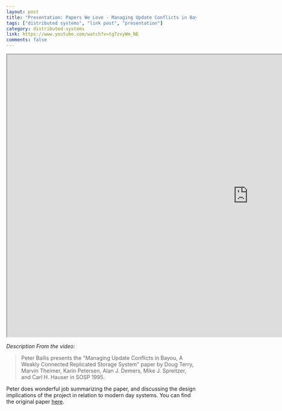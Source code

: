 ```yaml
---
layout: post
title: "Presentation: Papers We Love - Managing Update Conflicts in Bayou"
tags: ["distributed systems", "link post", "presentation"]
category: distributed-systems
link: https://www.youtube.com/watch?v=tg7zvyWm_NE
comments: false
---
```

<iframe width="1280" height="750" src="https://www.youtube.com/embed/tg7zvyWm_NE" frameborder="10" allowfullscreen>
</iframe>

*Description From the video:*

> Peter Bailis presents the "Managing Update Conflicts in Bayou, A Weakly Connected Replicated Storage System" paper by Doug Terry, Marvin Theimer, Karin Petersen, Alan J. Demers, Mike J. Spreitzer, and Carl H. Hauser in SOSP 1995.

Peter does wonderful job summarizing the paper, and discussing the design implications of the project in relation to modern day systems.
You can find the original paper [here](http://db.cs.berkeley.edu/cs286/papers/bayou-sosp1995.pdf).
